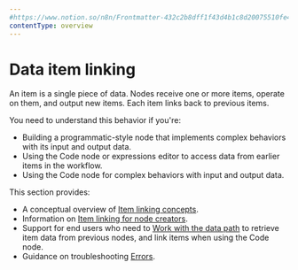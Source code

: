 ```yaml
---
#https://www.notion.so/n8n/Frontmatter-432c2b8dff1f43d4b1c8d20075510fe4
contentType: overview
---
```


# Data item linking

An item is a single piece of data. Nodes receive one or more items, operate on them, and output new items. Each item links back to previous items. 

You need to understand this behavior if you're:

* Building a programmatic-style node that implements complex behaviors with its input and output data.
* Using the Code node or expressions editor to access data from earlier items in the workflow. 
* Using the Code node for complex behaviors with input and output data.

This section provides:

* A conceptual overview of [Item linking concepts](/data/data-mapping/data-item-linking/item-linking-concepts.md). 
* Information on [Item linking for node creators](/data/data-mapping/data-item-linking/item-linking-node-building.md).
* Support for end users who need to [Work with the data path](/data/data-mapping/data-item-linking/item-linking-code-node.md) to retrieve item data from previous nodes, and link items when using the Code node.
* Guidance on troubleshooting [Errors](/data/data-mapping/data-item-linking/item-linking-errors.md).


